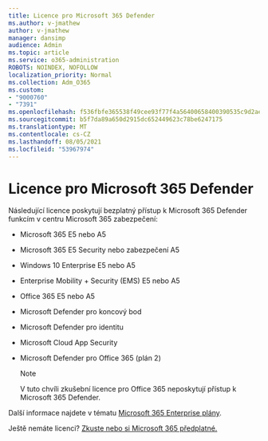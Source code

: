 ```yaml
---
title: Licence pro Microsoft 365 Defender
ms.author: v-jmathew
author: v-jmathew
manager: dansimp
audience: Admin
ms.topic: article
ms.service: o365-administration
ROBOTS: NOINDEX, NOFOLLOW
localization_priority: Normal
ms.collection: Adm_O365
ms.custom:
- "9000760"
- "7391"
ms.openlocfilehash: f536fbfe365538f49cee93f77f4a56400658400390535c9d2ae142004b2c2274
ms.sourcegitcommit: b5f7da89a650d2915dc652449623c78be6247175
ms.translationtype: MT
ms.contentlocale: cs-CZ
ms.lasthandoff: 08/05/2021
ms.locfileid: "53967974"
---
```

# <a name="licenses-for-microsoft-365-defender"></a>Licence pro Microsoft 365 Defender

Následující licence poskytují bezplatný přístup k Microsoft 365 Defender funkcím v centru Microsoft 365 zabezpečení:

- Microsoft 365 E5 nebo A5
- Microsoft 365 E5 Security nebo zabezpečení A5
- Windows 10 Enterprise E5 nebo A5
- Enterprise Mobility + Security (EMS) E5 nebo A5
- Office 365 E5 nebo A5
- Microsoft Defender pro koncový bod
- Microsoft Defender pro identitu
- Microsoft Cloud App Security
- Microsoft Defender pro Office 365 (plán 2)

    > [!NOTE]
    > V tuto chvíli zkušební licence pro Office 365 neposkytují přístup k Microsoft 365 Defender.

Další informace najdete v tématu [Microsoft 365 Enterprise plány](https://go.microsoft.com/fwlink/?linkid=2143458).

Ještě nemáte licenci? [Zkuste nebo si Microsoft 365 předplatné.](https://go.microsoft.com/fwlink/?linkid=2143625)
